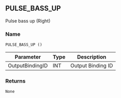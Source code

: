 ## PULSE\_BASS\_UP

Pulse bass up (Right)


### Name

`PULSE_BASS_UP ()`


| Parameter       | Type | Description       |
| --------------- | ---- | ----------------- |
| OutputBindingID | INT  | Output Binding ID |


### Returns

`None`